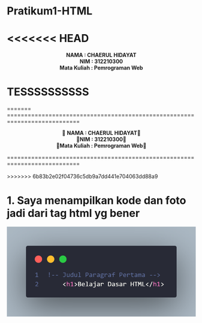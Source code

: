 # Pratikum1-HTML

<<<<<<< HEAD
==============================================================================================
<p align="center">
  <b>NAMA          :  CHAERUL HIDAYAT</b> <br>
  <b>NIM           :  312210300</b> <br>
  <b>Mata Kuliah   :  Pemrograman Web</b>
</p>

# TESSSSSSSSSS
=======
===========================================================================<br>
<p align="center">
 &#128640 <b>NAMA          :  CHAERUL HIDAYAT</b>&#128640 <br> 
  &#128640<b>NIM           :  312210300</b>&#128640 <br>
 &#128640<b>Mata Kuliah   :  Pemrograman Web</b>&#128640 <br>
</p>
===========================================================================<br><br>
>>>>>>> 6b83b2e02f04736c5db9a7dd441e704063dd88a9

# 1. Saya menampilkan kode dan foto jadi dari tag html yg bener 
![Gambar TAG HTML](<FOTO README/code1.png>) <br>
